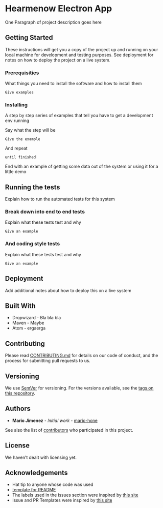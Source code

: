 # Hearmenow Electron App

One Paragraph of project description goes here

## Getting Started

These instructions will get you a copy of the project up and running on your local machine for development and testing purposes. See deployment for notes on how to deploy the project on a live system.

### Prerequisities

What things you need to install the software and how to install them

```
Give examples
```

### Installing

A step by step series of examples that tell you have to get a development env running

Say what the step will be

```
Give the example
```

And repeat

```
until finished
```

End with an example of getting some data out of the system or using it for a little demo

## Running the tests

Explain how to run the automated tests for this system

### Break down into end to end tests

Explain what these tests test and why

```
Give an example
```

### And coding style tests

Explain what these tests test and why

```
Give an example
```

## Deployment

Add additional notes about how to deploy this on a live system

## Built With

* Dropwizard - Bla bla bla
* Maven - Maybe
* Atom - ergaerga

## Contributing

Please read [CONTRIBUTING.md](https://gist.github.com/PurpleBooth/b24679402957c63ec426) for details on our code of conduct, and the process for submitting pull requests to us.

## Versioning

We use [SemVer](http://semver.org/) for versioning. For the versions available, see the [tags on this repository](https://github.com/your/project/tags).

## Authors

* **Mario Jimenez** - *Initial work* - [mario-hone](https://github.com/PurpleBooth)

See also the list of [contributors](https://github.com/your/project/contributors) who participated in this project.

## License
We haven't dealt with licensing yet.

## Acknowledgements

* Hat tip to anyone whose code was used
* [template for README](https://gist.githubusercontent.com/PurpleBooth/109311bb0361f32d87a2/raw/4a39c2139c4caa4686addc1e5dd490170fb82006/README-Template.md)
* The labels used in the issues section were inspired by [this site](https://robinpowered.com/blog/best-practice-system-for-organizing-and-tagging-github-issues/)
* Issue and PR Templates were inspired by [this site](https://www.talater.com/open-source-templates/#)
